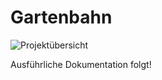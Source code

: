 # Gartenbahn


![Projektübersicht](https://raw.githubusercontent.com/rasbilly/Gartenbahn/master/Doku/Gartenbahnprojekt%20%C3%9Cbersicht.png)

Ausführliche Dokumentation folgt!
